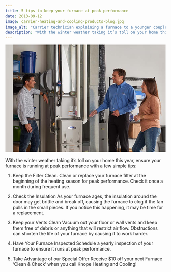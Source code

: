 ```yaml
---
title: 5 tips to keep your furnace at peak performance
date: 2013-09-12
image: carrier-heating-and-cooling-products-blog.jpg
image_alt: "Carrier technician explaining a furnace to a younger couple"
description: "With the winter weather taking it’s toll on your home this year, ensure your furnace is running at peak performance with a few simple tips."
---
```


![Carrier technician explaining a furnace to a younger couple](carrier-heating-and-cooling-products-blog.jpg)

With the winter weather taking it’s toll on your home this year, ensure your furnace is running at peak performance with a few simple tips:

1. Keep the Filter Clean.
   Clean or replace your furnace filter at the beginning of the heating season for peak performance. Check it once a month during frequent use.

2. Check the Insulation
   As your furnace ages, the insulation around the door may get brittle and break off, causing the furnace to clog if the fan pulls in the small pieces. If you notice this happening, it may be time for a replacement.

3. Keep your Vents Clean
   Vacuum out your floor or wall vents and keep them free of debris or anything that will restrict air flow. Obstructions can shorten the life of your furnace by causing it to work harder.

4. Have Your Furnace Inspected
   Schedule a yearly inspection of your furnace to ensure it runs at peak performance.

5. Take Advantage of our Special Offer
   Receive $10 off your next Furnace ‘Clean & Check’ when you call Knope Heating and Cooling!
